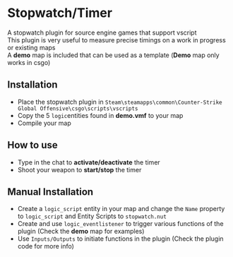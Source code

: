 # Stopwatch/Timer
A stopwatch plugin for source engine games that support vscript  
This plugin is very useful to measure precise timings on a work in progress or existing maps  
A **demo** map is included that can be used as a template (**Demo** map only works in csgo)  
## Installation
- Place the stopwatch plugin in `Steam\steamapps\common\Counter-Strike Global Offensive\csgo\scripts\vscripts`
- Copy the 5 `logic`entities found in **demo.vmf** to your map
- Compile your map
## How to use
- Type in the chat to **activate/deactivate** the timer
- Shoot your weapon to **start/stop** the timer
## Manual Installation
- Create a `logic_script` entity in your map and change the `Name` property to `logic_script` and Entity Scripts to `stopwatch.nut`
- Create and use `logic_eventlistener` to trigger various functions of the plugin (Check the **demo** map for examples)
- Use `Inputs/Outputs` to initiate functions in the plugin (Check the plugin code for more info)
